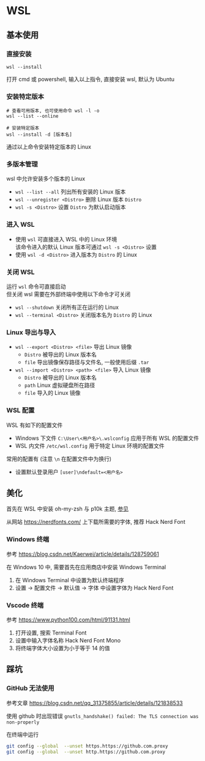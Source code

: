 # WSL
## 基本使用
### 直接安装
```shell
wsl --install
```

打开 cmd 或 powershell, 输入以上指令, 直接安装 wsl, 默认为 Ubuntu

### 安装特定版本
```shell
# 查看可用版本, 也可使用命令 wsl -l -o
wsl --list --online

# 安装特定版本
wsl --install -d [版本名]
```

通过以上命令安装特定版本的 Linux

### 多版本管理
wsl 中允许安装多个版本的 Linux
* `wsl --list --all` 列出所有安装的 Linux 版本
* `wsl --unregister <Distro>` 删除 Linux 版本 `Distro`
* `wsl -s <Distro>` 设置 `Distro` 为默认启动版本

### 进入 WSL
* 使用 `wsl` 可直接进入 WSL 中的 Linux 环境  
该命令进入的默认 Linux 版本可通过 `wsl -s <Distro>` 设置
* 使用 `wsl -d <Distro>` 进入版本为 `Distro` 的 Linux

### 关闭 WSL
运行 `wsl` 命令可直接启动  
但关闭 wsl 需要在外部终端中使用以下命令才可关闭

* `wsl --shutdown` 关闭所有正在运行的 Linux
* `wsl --terminal <Distro>` 关闭版本名为 `Distro` 的 Linux

### Linux 导出与导入
* `wsl --export <Distro> <file>` 导出 Linux 镜像
    * `Distro` 被导出的 Linux 版本名
    * `file` 导出镜像保存路径与文件名, 一般使用后缀 `.tar`
* `wsl --import <Distro> <path> <file>` 导入 Linux 镜像
    * `Distro` 被导出的 Linux 版本名
    * `path` Linux 虚拟硬盘所在路径
    * `file` 导入的 Linux 镜像

### WSL 配置
WSL 有如下的配置文件
* Windows 下文件 `C:\User\<用户名>\.wslconfig` 应用于所有 WSL 的配置文件
* WSL 内文件 `/etc/wsl.config` 用于特定 Linux 环境的配置文件

常用的配置有 (注意 `\n` 在配置文件中为换行)
* 设置默认登录用户 `[user]\ndefault=<用户名>`

## 美化
首先在 WSL 中安装 oh-my-zsh 与 p10k 主题, [参见](./linux/software.md#oh-my-zsh)

从网站 <https://nerdfonts.com/> 上下载所需要的字体, 推荐 Hack Nerd Font

### Windows 终端
参考 <https://blog.csdn.net/Kaerwei/article/details/128759061>

在 Windows 10 中, 需要首先在应用商店中安装 Windows Terminal

1. 在 Windows Terminal 中设置为默认终端程序
1. 设置 -> 配置文件 -> 默认值 -> 字体 中设置字体为 Hack Nerd Font

### Vscode 终端
参考 <https://www.python100.com/html/91131.html>

1. 打开设置, 搜索 Terminal Font
1. 设置中输入字体名称 Hack Nerd Font Mono
1. 将终端字体大小设置为小于等于 14 的值

## 踩坑
### GitHub 无法使用
参考文章 <https://blog.csdn.net/qq_31375855/article/details/121838533>

使用 github 时出现错误
`gnutls_handshake() failed: The TLS connection was non-properly`

在终端中运行 
```zsh
git config --global  --unset https.https://github.com.proxy 
git config --global  --unset http.https://github.com.proxy 
```

